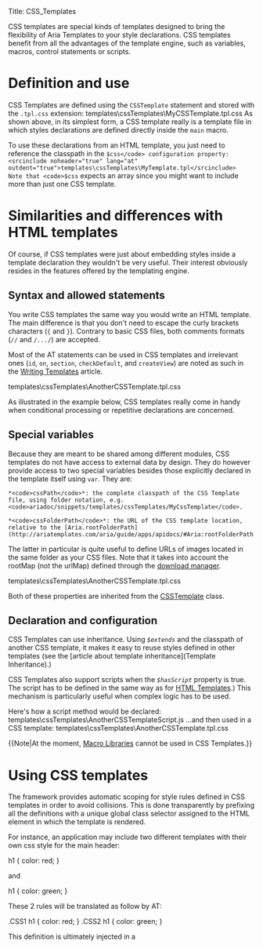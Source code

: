 Title: CSS_Templates



CSS templates are special kinds of templates designed to bring the flexibility of Aria Templates to your style declarations.  CSS templates benefit from all the advantages of the template engine, such as variables, macros, control statements or scripts.

# Definition and use

CSS Templates are defined using the <code>CSSTemplate</code> statement and stored with the <code>.tpl.css</code> extension:
<srcinclude noheader="true" lang="at" outdent="true">templates\cssTemplates\MyCSSTemplate.tpl.css</srcinclude>
As shown above, in its simplest form, a CSS template really is a template file in which styles declarations are defined directly inside the <code>main</code> macro.

To use these declarations from an HTML template, you just need to reference the classpath in the <code>$css</code> configuration property:
<srcinclude noheader="true" lang="at" outdent="true">templates\cssTemplates\MyTemplate.tpl</srcinclude>
Note that <code>$css</code> expects an array since you might want to include more than just one CSS template.

# Similarities and differences with HTML templates

Of course, if CSS templates were just about embedding styles inside a template declaration they wouldn't be very useful.  Their interest obviously resides in the features offered by the templating engine.

## Syntax and allowed statements

You write CSS templates the same way you would write an HTML template.  The main difference is that you don't need to escape the curly brackets characters (<code>{</code> and <code>}</code>).  Contrary to basic CSS files, both comments formats (<code>//</code> and <code>/*...*/</code>) are accepted.

Most of the AT statements can be used in CSS templates and irrelevant ones (<code>id</code>, <code>on</code>, <code>section</code>, <code>checkDefault</code>, and <code>createView</code>) are noted as such in the [Writing Templates](Writing_Templates#Common_statements) article.

<srcinclude noheader="true" tag="statements" lang="at" outdent="true">templates\cssTemplates\AnotherCSSTemplate.tpl.css</srcinclude>

As illustrated in the example below, CSS templates really come in handy when conditional processing or repetitive declarations are concerned.

## Special variables

Because they are meant to be shared among different modules, CSS templates do not have access to external data by design. They do however provide access to two special variables besides those explicitly declared in the template itself using <code>var</code>.  They are:

	*<code>cssPath</code>*: the complete classpath of the CSS Template file, using folder notation, e.g. <code>ariadoc/snippets/templates/cssTemplates/MyCssTemplate</code>.

	*<code>cssFolderPath</code>*: the URL of the CSS template location, relative to the [Aria.rootFolderPath](http://ariatemplates.com/aria/guide/apps/apidocs/#Aria:rootFolderPath:property).

The latter in particular is quite useful to define URLs of images located in the same folder as your CSS files.  Note that it takes into account the rootMap (not the urlMap) defined through the [download manager](Core_Layer_Configuration#Download_manager_configuration).

<srcinclude noheader="true" tag="specialvars" lang="at" outdent="true">templates\cssTemplates\AnotherCSSTemplate.tpl.css</srcinclude>

Both of these properties are inherited from the [CSSTemplate](http://ariatemplates.com/aria/guide/apps/apidocs/#aria.templates.CSSTemplate) class.

## Declaration and configuration

CSS Templates can use inheritance.  Using *<code>$extends</code>* and the classpath of another CSS template, it makes it easy to reuse styles defined in other templates (see the [article about template inheritance](Template Inheritance).)

CSS Templates also support scripts when the *<code>$hasScript</code>* property is true.  The script has to be defined in the same way as for [HTML Templates](Template_Scripts).)  This mechanism is particularly useful when complex logic has to be used.

Here's how a script method would be declared:
<srcinclude noheader="true" lang="javascript">templates\cssTemplates\AnotherCSSTemplateScript.js</srcinclude>
...and then used in a CSS template:
<srcinclude noheader="true" tag="script" lang="at" outdent="true">templates\cssTemplates\AnotherCSSTemplate.tpl.css</srcinclude>

{{Note|At the moment, [Macro Libraries](Macro_Libraries) cannot be used in CSS Templates.}}

# Using CSS templates

The framework provides automatic scoping for style rules defined in CSS templates in order to avoid collisions.  This is done transparently by prefixing all the definitions with a unique global class selector assigned to the HTML element in which the template is rendered.

For instance, an application may include two different templates with their own css style for the main header:

<syntaxhighlight lang="at">
h1 {
    color: red;
}
</syntaxhighlight>

and

<syntaxhighlight lang="at">
h1 {
    color: green;
}
</syntaxhighlight>

These 2 rules will be translated as follow by AT:

<syntaxhighlight lang="at">
.CSS1 h1 {
    color: red;
}
.CSS2 h1 {
    color: green;
}
</syntaxhighlight>

This definition is ultimately injected in a <code><style></code> statement inside the <code><head></code> of the page.  The HTML container of the respective templates are then assigned the <code>CSS1</code> and <code>CSS2</code> classes.

Note that it is also possible to include a CSS template as dependency in a normal class, using the <code>$css</code> property.  This is mainly used when defining [custom widgets](Widget_Libraries).

# CSS Template code sample

<sample sample="templates/cssTemplates" />

A few remarks on this example:

* Two macros are defined inside the css template (*<code>opacity</code>* and *<code>roundedCorners</code>*). Macros and control statements can be useful for generating CSS rules that depend on the browser.

* The *<code>cssFolderPath</code>* has been used in order to specify the path of the background pattern image.

* The *<code>cssClass</code>* and *<code>type</code>* configuration properties of sections have been used in order to style them in the CSS template.

* The *<code>getClassName</code>* and *<code>setClassName</code>* methods of the [aria.templates.DomElementWrapper](http://ariatemplates.com/aria/guide/apps/apidocs/#aria.templates.DomElementWrapper) class are used in the template script in order to change the appearance of each item after clicking on it.